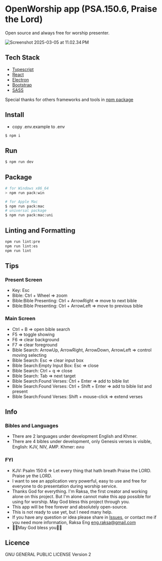 # OpenWorship app (PSA.150.6, Praise the Lord)

Open source and always free for worship presenter.

<img src="screenshots/Screenshot 2025-03-05 at 11.02.34 PM.png" alt="Screenshot 2025-03-05 at 11.02.34 PM" style="max-width: 400px;">

## Tech Stack

- [Typescript](https://www.typescriptlang.org/)
- [React](https://reactjs.org/)
- [Electron](https://www.electronjs.org/)
- [Bootstrap](https://getbootstrap.com/)
- [SASS](https://sass-lang.com/)

Special thanks for others frameworks and tools in [npm package](./package.json)

## Install

- copy .env.example to .env

```bash
$ npm i
```

## Run

```bash
$ npm run dev
```

## Package

```bash
# for Windows x86_64
> npm run pack:win

# for Apple Mac
$ npm run pack:mac
# universal package
$ npm run pack:mac:uni
```

## Linting and Formatting

```bash
npm run lint:pre
npm run lint:es
npm run lint
```

## Tips

### Present Screen

- Key: Esc
- Bible: Ctrl + Wheel => zoom
- Bible:Bible Presenting: Ctrl + ArrowRight => move to next bible
- Bible:Bible Presenting: Ctrl + ArrowLeft => move to previous bible

### Main Screen

- Ctrl + B => open bible search
- F5 => toggle showing
- F6 => clear background
- F7 => clear foreground
- Bible Search: ArrowUp, ArrowRight, ArrowDown, ArrowLeft => control moving selecting
- Bible Search: Esc => clear input box
- Bible Search:Empty Input Box: Esc => close
- Bible Search: Ctrl + q => close
- Bible Search: Tab => next target
- Bible Search:Found Verses: Ctrl + Enter => add to bible list
- Bible Search:Found Verses: Ctrl + Shift + Enter => add to bible list and present
- Bible Search:Found Verses: Shift + mouse-click => extend verses

## Info

### Bibles and Languages

- There are 2 languages under development English and Khmer.
- There are 4 bibles under development, only Genesis verses is visible, English: KJV, NIV, AMP. Khmer: ពគប

### FYI

- KJV: Psalm 150:6
  => Let every thing that hath breath Praise the LORD. Praise ye the LORD.
- I want to see an application very powerful, easy to use and free for everyone to do presentation during worship service.
- Thanks God for everything. I'm Raksa, the first creator and working alone on this project. But I'm alone cannot make this app possible for using for worship. May God bless this project through you.
- This app will be free forever and absolutely open-source.
- This is not ready to use yet, but I need many help.
- If you have any question or idea please share in [Issues](https://github.com/OpenWorshipApp/open-worship-app-dt/issues), or contact me if you need more information, Raksa Eng <eng.raksa@gmail.com>
- 🙏🏻May God bless you🙏🏻

## Licence

GNU GENERAL PUBLIC LICENSE Version 2
